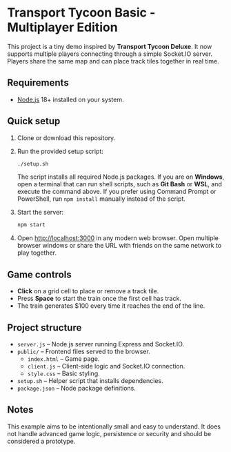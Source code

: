 # Transport Tycoon Basic - Multiplayer Edition

This project is a tiny demo inspired by **Transport Tycoon Deluxe**. It now
supports multiple players connecting through a simple Socket.IO server. Players
share the same map and can place track tiles together in real time.

## Requirements

- [Node.js](https://nodejs.org/) 18+ installed on your system.

## Quick setup

1. Clone or download this repository.
2. Run the provided setup script:

   ```bash
   ./setup.sh
   ```

   The script installs all required Node.js packages.
   If you are on **Windows**, open a terminal that can run shell scripts, such
   as **Git Bash** or **WSL**, and execute the command above. If you prefer using
   Command Prompt or PowerShell, run `npm install` manually instead of the
   script.
3. Start the server:

   ```bash
   npm start
   ```

4. Open <http://localhost:3000> in any modern web browser. Open multiple
   browser windows or share the URL with friends on the same network to play
together.

## Game controls

- **Click** on a grid cell to place or remove a track tile.
- Press **Space** to start the train once the first cell has track.
- The train generates $100 every time it reaches the end of the line.

## Project structure

- `server.js` – Node.js server running Express and Socket.IO.
- `public/` – Frontend files served to the browser.
  - `index.html` – Game page.
  - `client.js` – Client-side logic and Socket.IO connection.
  - `style.css` – Basic styling.
- `setup.sh` – Helper script that installs dependencies.
- `package.json` – Node package definitions.

## Notes

This example aims to be intentionally small and easy to understand.
It does not handle advanced game logic, persistence or security and should be
considered a prototype.
